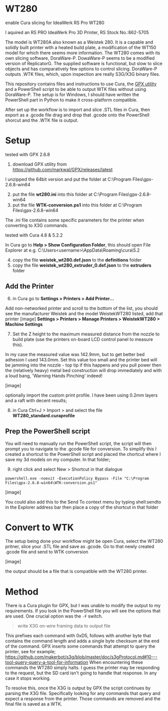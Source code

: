 # WT280
enable Cura slicing for IdeaWerk RS Pro WT280

I aquired an RS PRO IdeaWerk Pro 3D Printer, RS Stock No.:862-5705

The model is WT280A also known as a Weistek 280. It is a capable and solidly built printer with a heated build plate, a modification of the WT150 model for which there seems more information. The WT280 comes with its own slicing software, DoraWare-P. DowaWare-P seems to be a modified version of ReplicatorG. The supplied software is functional, but slow to slice objects and has comparatively few options to control slicing. DoraWare-P outputs .WTK files, which, upon inspection are really S3G/X3G binary files.

This repository contains files and instructions to use Cura, the [GPX utility](https://github.com/markwal/GPX) and a PowerShell script to be able to output WTK files without using DoraWare-P. The setup is for Windows, I should have written the PowerShell part in Python to make it cross-platform compatible.

After set up the workflow is to import and slice .STL files in Cura, then export as a .gcode file drag and drop that .gcode onto the PowerShell shorcut and the .WTK file is output.

# Setup
tested with GPX 2.6.8

1. download GPX utility from https://github.com/markwal/GPX/releases/latest

I unzipped the 64bit version and put the folder at C:\Program Files\gpx-2.6.8-win64

2. put the file **wt280.ini** into this folder at C:\Program Files\gpx-2.6.8-win64
3. put the file **WTK-conversion.ps1** into this folder at C:\Program Files\gpx-2.6.8-win64

The .ini file contains some specific parameters for the printer when converting to X3G commands.

tested with Cura 4.8 & 5.2.2

In Cura go to **Help > Show Configuration Folder**, this should open File Explorer at e.g. C:\Users\<username>\AppData\Roaming\cura\5.2

4. copy the file **weistek_wt280.def.json** to the **definitions** folder
5. copy the file **weistek_wt280_extruder_0.def.json** to the **extruders** folder

## Add the Printer
6. in Cura go to **Settings > Printers > Add Printer...**

Add non-networked printer and scroll to the bottom of the list, you should see the manufacturer Weistek and the model WeistekWT280 listed, add that printer
[image]
**Settings > Printers > Manage Printers > WeistekWT280 > Machine Settings**

7. Set the Z height to the maximum measured distance from the nozzle to build plate (use the printers on-board LCD control panel to measure this). 

In my case the measured value was 142.9mm, but to get better bed adhesion I used 143.0mm. Set this value too small and the printer bed will be jamming into the nozzle - top tip if this happens and you pull power then the (relatively heavy) metal bed construction will drop immediately and with a loud bang, 'Warning Hands Pinching' indeed!

[image]

optionally import the custom print profile. I have been using 0.2mm layers and a raft with decent results;

8. in Cura Ctrl+J > Import > and select the file **WT280_standard.curaprofile**

## Prep the PowerShell script
You will need to manually run the PowerShell script, the script will then prompt you to navigate to the .gcode file for conversion. To simplify this I created a shortcut to the PowerShell script and placed the chortcut where I save my 3d models on my computer. In that folder;

9. right click and select New > Shortcut
in that dialogue 

`powershell.exe -noexit -ExecutionPolicy Bypass -File "C:\Program Files\gpx-2.6.8-win64\WTK-conversion.ps1"`

[image]

You could also add this to the Send To context menu by typing shell:sendto in the Explorer address bar then place a copy of the shortcut in that folder

# Convert to WTK
The setup being done your workflow might be open Cura, select the WT280 pritner, slice your .STL file and save as .gcode. Go to that newly created .gcode file and send to WTK conversion

[image]

the output should be a file that is compatible with the WT280 printer.

# Method
There is a Cura plugin for GPX, but I was unable to modify the output to my requirements. If you look in the PowerShell file you will see the options that are used. One crucial option was the `-F` switch. 
> write X3G on-wire framing data to output file

This prefixes each command with 0xD5, follows with another byte that contains the command length and adds a single byte checksum at the end of the command.
GPX inserts some commands that attempt to query the printer, see for example;
https://github.com/makerbot/s3g/blob/master/doc/s3gProtocol.md#10---tool-query-query-a-tool-for-information
When encountering these commands the WT280 simply halts. I guess the printer may be responding to the request, but the SD card isn't going to handle that response. In any case it stops working.

To resolve this, once the X3G is output by GPX the script continues by parsing the X3G file. Specifically looking for any commands that query and expect a response from the printer. Those commands are removed and the final file is saved as a WTK. 
